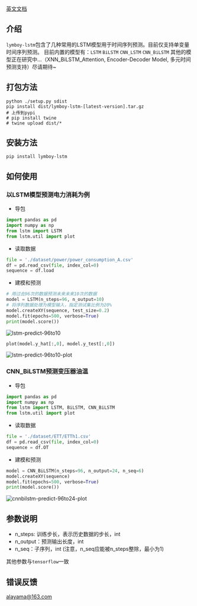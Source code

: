 [英文文档](./README.md)
## 介绍
`lymboy-lstm`包含了几种常用的LSTM模型用于时间序列预测。目前仅支持单变量时间序列预测。
目前内置的模型有：`LSTM` `BiLSTM` `CNN_LSTM`  `CNN_BiLSTM`
其他的模型正在研究中...（XNN_BiLSTM_Attention, Encoder-Decoder Model, 多元时间预测支持）尽请期待~

## 打包方法
```shell
python ./setup.py sdist
pip install dist/lymboy-lstm-[latest-version].tar.gz
# 上传到pypi
# pip install twine
# twine upload dist/*
```


## 安装方法
```shell
pip install lymboy-lstm
```

## 如何使用
### 以LSTM模型预测电力消耗为例
+ 导包
```python
import pandas as pd
import numpy as np
from lstm import LSTM
from lstm.util import plot
```
+ 读取数据
```python
file = './dataset/power/power_consumption_A.csv'
df = pd.read_csv(file, index_col=0)
sequence = df.load
```
+ 建模和预测
```python
# 用过去96次的数据预测未来未来10次的数据
model = LSTM(n_steps=96, n_output=10)
# 将序列数据处理为模型输入，指定测试集比例为20%
model.createXY(sequence, test_size=0.2)
model.fit(epochs=500, verbose=True)
print(model.score()) 
```
![lstm-predict-96to10](https://itbird.oss-cn-beijing.aliyuncs.com/img/2023/03/02/lstm-predict-96to10.png)

```python
plot(model.y_hat[:,0], model.y_test[:,0])
```
![lstm-predict-96to10-plot](https://itbird.oss-cn-beijing.aliyuncs.com/img/2023/03/02/lstm-predict-96to10-plot.png)

### CNN_BiLSTM预测变压器油温
+ 导包
```python
import pandas as pd
import numpy as np
from lstm import LSTM, BiLSTM, CNN_BiLSTM
from lstm.util import plot
```
+ 读取数据
```python
file = './dataset/ETT/ETTh1.csv'
df = pd.read_csv(file, index_col=0)
sequence = df.OT
```
+ 建模和预测
```python
model = CNN_BiLSTM(n_steps=96, n_output=24, n_seq=6)
model.createXY(sequence)
model.fit(epochs=500, verbose=True)
print(model.score())
```

![cnnbilstm-predict-96to24-plot](https://itbird.oss-cn-beijing.aliyuncs.com/img/2023/03/02/cnnbilstm-predict-96to24-plot.png)

## 参数说明

+ n_steps: 训练步长，表示历史数据的步长，int
+ n_output：预测输出长度，int
+ n_seq：子序列，int (注意，n_seq应能被n_steps整除，最小为1)

其他参数与`tensorflow`一致


## 错误反馈
alayama@163.com